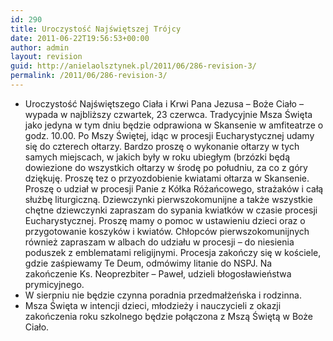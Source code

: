 ```yaml
---
id: 290
title: Uroczystość Najświętszej Trójcy
date: 2011-06-22T19:56:53+00:00
author: admin
layout: revision
guid: http://anielaolsztynek.pl/2011/06/286-revision-3/
permalink: /2011/06/286-revision-3/
---
```

  * Uroczystość Najświętszego Ciała i Krwi Pana Jezusa &#8211; Boże Ciało &#8211; wypada w najbliższy czwartek, 23 czerwca. Tradycyjnie Msza Święta jako jedyna w tym dniu będzie odprawiona w Skansenie w amfiteatrze o godz. 10.00. Po Mszy Świętej, idąc w procesji Eucharystycznej udamy się do czterech ołtarzy. Bardzo proszę o wykonanie ołtarzy w tych samych miejscach, w jakich były w roku ubiegłym (brzózki będą dowiezione do wszystkich ołtarzy w środę po południu, za co z góry dziękuję. Proszę tez o przyozdobienie kwiatami ołtarza w Skansenie. Proszę o udział w procesji Panie z Kółka Różańcowego, strażaków i całą służbę liturgiczną. Dziewczynki pierwszokomunijne a także wszystkie chętne dziewczynki zapraszam do sypania kwiatków w czasie procesji Eucharystycznej. Proszę mamy o pomoc w ustawieniu dzieci oraz o przygotowanie koszyków i kwiatów. Chłopców pierwszokomunijnych również zapraszam w albach do udziału w procesji &#8211; do niesienia poduszek z emblematami religijnymi. Procesja zakończy się w kościele, gdzie zaśpiewamy Te Deum, odmówimy litanie do NSPJ. Na zakończenie Ks. Neoprezbiter &#8211; Paweł, udzieli błogosławieństwa prymicyjnego.
  * W sierpniu nie będzie czynna poradnia przedmałżeńska i rodzinna.
  * Msza Święta w intencji dzieci, młodzieży i nauczycieli z okazji zakończenia roku szkolnego będzie połączona z Mszą Świętą w Boże Ciało.